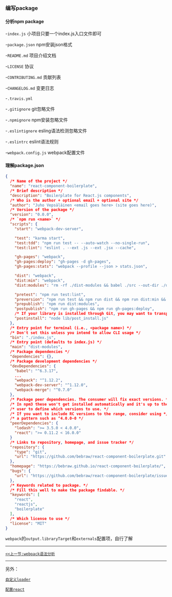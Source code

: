 ### 编写package

#### 分析npm package

-`index.js` 小项目只要一个index.js入口文件即可

-`package.json` npm安装json格式

-`README.md` 项目介绍文档

-`LICENSE` 协议

-`CONTRIBUTING.md` 贡献列表

-`CHANGELOG.md` 变更日志

-`.travis.yml` 

-`.gitignore` git忽略文件

-`.npmignore` npm安装忽略文件

-`.eslintignore` esling语法检测忽略文件

-`.eslintrc` eslint语法规则

-`webpack.config.js` webpack配置文件

#### 理解package.json

```json
{
  /* Name of the project */
  "name": "react-component-boilerplate",
  /* Brief description */
  "description": "Boilerplate for React.js components",
  /* Who is the author + optional email + optional site */
  "author": "Juho Vepsäläinen <email goes here> (site goes here)",
  /* Version of the package */
  "version": "0.0.0",
  /* `npm run <name>` */
  "scripts": {
    "start": "webpack-dev-server",

    "test": "karma start",
    "test:tdd": "npm run test -- --auto-watch --no-single-run",
    "test:lint": "eslint . --ext .js --ext .jsx --cache",

    "gh-pages": "webpack",
    "gh-pages:deploy": "gh-pages -d gh-pages",
    "gh-pages:stats": "webpack --profile --json > stats.json",

    "dist": "webpack",
    "dist:min": "webpack",
    "dist:modules": "rm -rf ./dist-modules && babel ./src --out-dir ./dist-modules",

    "pretest": "npm run test:lint",
    "preversion": "npm run test && npm run dist && npm run dist:min && git commit --allow-empty -am \"Update dist\"",
    "prepublish": "npm run dist:modules",
    "postpublish": "npm run gh-pages && npm run gh-pages:deploy",
    /* If your library is installed through Git, you may want to transpile it */
    "postinstall": "node lib/post_install.js"
  },
  /* Entry point for terminal (i.e., <package name>) */
  /* Don't set this unless you intend to allow CLI usage */
  "bin": "./index.js",
  /* Entry point (defaults to index.js) */
  "main": "dist-modules",
  /* Package dependencies */
  "dependencies": {},
  /* Package development dependencies */
  "devDependencies": {
    "babel": "^6.3.17",
    ...
    "webpack": "^1.12.2",
    "webpack-dev-server": "^1.12.0",
    "webpack-merge": "^0.7.0"
  },
  /* Package peer dependencies. The consumer will fix exact versions. */
  /* In npm3 these won't get installed automatically and it's up to the */
  /* user to define which versions to use. */
  /* If you want to include RC versions to the range, consider using */
  /* a pattern such as ^4.0.0-0 */
  "peerDependencies": {
    "lodash": ">= 3.5.0 < 4.0.0",
    "react": ">= 0.11.2 < 16.0.0"
  }
  /* Links to repository, homepage, and issue tracker */
  "repository": {
    "type": "git",
    "url": "https://github.com/bebraw/react-component-boilerplate.git"
  },
  "homepage": "https://bebraw.github.io/react-component-boilerplate/",
  "bugs": {
    "url": "https://github.com/bebraw/react-component-boilerplate/issues"
  },
  /* Keywords related to package. */
  /* Fill this well to make the package findable. */
  "keywords": [
    "react",
    "reactjs",
    "boilerplate"
  ],
  /* Which license to use */
  "license": "MIT"
}
```

`webpack`的`output.libraryTarget`和`externals`配置项，自行了解

-----

[`<<上一节:webpack语法分析`](./Linting-in-Webpack.md)

-----

另外：

[`自定义loader`](http://survivejs.com/webpack/advanced-techniques/writing-loaders/)

[`配置react`](http://survivejs.com/webpack/advanced-techniques/configuring-react/)
